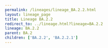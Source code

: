 ```yaml
---
permalink: /lineages/lineage_BA.2.2.html
layout: lineage_page
title: Lineage BA.2.2
redirect_to: ../lineage.html?lineage=BA.2.2
lineage: BA.2.2
parent: BA.2
children: ['BA.2.2', 'BA.2.2.1']
---
```

